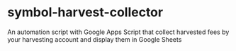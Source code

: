# symbol-harvest-collector
An automation script with Google Apps Script that collect harvested fees by your harvesting account and display them in Google Sheets
